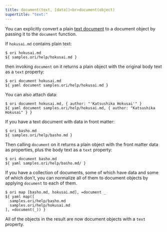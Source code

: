 ```yaml
---
title: document(text, [data])<br>document(object)
supertitle: "text:"
---
```


You can explicitly convert a plain [text document](/language/documents.html) to a document object by passing it to the `document` function.

If `hokusai.md` contains plain text:

```console
$ ori hokusai.md
${ samples.ori/help/hokusai.md }
```

then invoking `document` on it returns a plain object with the original body text as a `text` property:

```console
$ ori document hokusai.md
${ yaml document samples.ori/help/hokusai.md }
```

You can also attach data:

```console
$ ori document hokusai.md, { author: "'Katsushika Hokusai'" }
${ yaml document samples.ori/help/hokusai.md, { author: "Katsushika Hokusai" } }
```

If you have a text document with data in front matter:

```console
$ ori basho.md
${ samples.ori/help/basho.md }
```

Then calling `document` on it returns a plain object with the front matter data as properties, plus the body text as a `text` property:

```console
$ ori document basho.md
${ yaml samples.ori/help/basho.md/ }
```

If you have a collection of documents, some of which have data and some of which don't, you can normalize all of them to document objects by applying `document` to each of them.

```console
$ ori map [basho.md, hokusai.md], =document _
${ yaml map([
  samples.ori/help/basho.md
  samples.ori/help/hokusai.md
], =document(_)) }
```

All of the objects in the result are now document objects with a `text` property.
